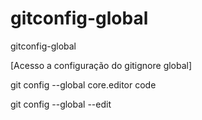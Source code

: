 # gitconfig-global
gitconfig-global

[Acesso a configuração do gitignore global]

git config --global core.editor code

git config --global --edit
